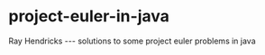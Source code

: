 project-euler-in-java
=====================

Ray Hendricks --- solutions to some project euler problems in java 